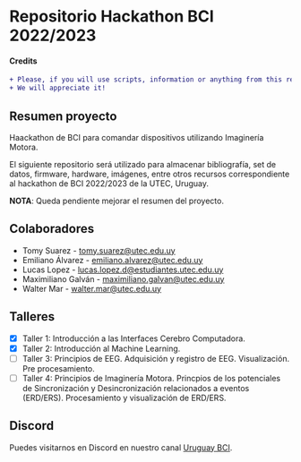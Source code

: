 # Repositorio  Hackathon BCI 2022/2023

#### Credits

```diff
+ Please, if you will use scripts, information or anything from this repository, please give us some credits.
+ We will appreciate it!
```

## Resumen proyecto
Haackathon de BCI para comandar dispositivos utilizando Imaginería Motora.

El siguiente repositorio será utilizado para almacenar bibliografía, set de datos, firmware, hardware, imágenes, entre otros recursos correspondiente al hackathon de BCI 2022/2023 de la UTEC, Uruguay.

**NOTA**: Queda pendiente mejorar el resumen del proyecto.

## Colaboradores

- Tomy Suarez - tomy.suarez@utec.edu.uy 
- Emiliano Álvarez - emiliano.alvarez@utec.edu.uy 
- Lucas Lopez - lucas.lopez.d@estudiantes.utec.edu.uy 
- Maximiliano Galván - maximiliano.galvan@utec.edu.uy 
- Walter Mar - walter.mar@utec.edu.uy

## Talleres

- [x] Taller 1: Introducción a las Interfaces Cerebro Computadora.
- [x] Taller 2: Introducción al Machine Learning.
- [ ] Taller 3: Principios de EEG. Adquisición y registro de EEG. Visualización. Pre procesamiento.
- [ ] Taller 4: Principios de Imaginería Motora. Princpios de los potenciales de Sincronización y Desincronización relacionados a eventos (ERD/ERS). Procesamiento y visualización de ERD/ERS.

## Discord

Puedes visitarnos en Discord en nuestro canal [Uruguay BCI](https://discord.gg/7e6ZdFgh).